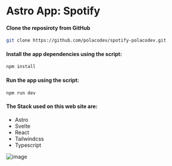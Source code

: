# Astro App: Spotify

#### Clone the reposiroty from GitHub

```sh
git clone https://github.com/polacodev/spotify-polacodev.git
```

#### Install the app dependencies using the script:
```sh
npm install
```

#### Run the app using the script:
```sh
npm run dev
```

#### The Stack used on this web site are:
* Astro
* Svelte
* React
* Tailwindcss
* Typescript

![image](https://github.com/polacodev/spotify-polacodev/assets/158519820/8731931d-f947-49c3-9a66-47b6ff194550)


